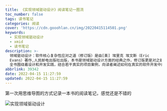 ```yaml
---
title: 《实现领域驱动设计》阅读笔记一图流
toc_number: false
tags: 读书笔记
categories: 阅读
cover: 'https://cdn.gooohlan.cn/img/20220415114501.png'
keywords:
  - 实现领域驱动设计
  - xmid
  - 读书笔记
description: >-
  领域驱动设计：软件核心复杂性应对之道（修订版）是由[美] 埃里克 埃文斯（Eric
  Evans）著作,人民邮电出版社出版，本书是领域驱动设计方面的经典之作，修订版更是对之前出版的中文版进行了全面的修订和完善。
  全书围绕着设计和开发实践，结合若干真实的项目案例，向读者阐述如何在真实的软件开发中应用领域驱动设计。书中给出了领域驱动设计的系统化方法，并将人们普遍接受的一些实践综合到一起，融入了作者的见解和经验，展现了一些可扩展的设计新实践、已验证过的技术以及便于应对复杂领域的软件项目开发的基本原则。
abbrlink: 39342
date: 2022-04-15 11:27:59
updated: 2022-04-15 11:27:59
---
```

第一次用思维导图的方式记录一本书的阅读笔记，感觉还是不错的

![实现领域驱动设计](https://cdn.gooohlan.cn/img/20220415114905.svg)
